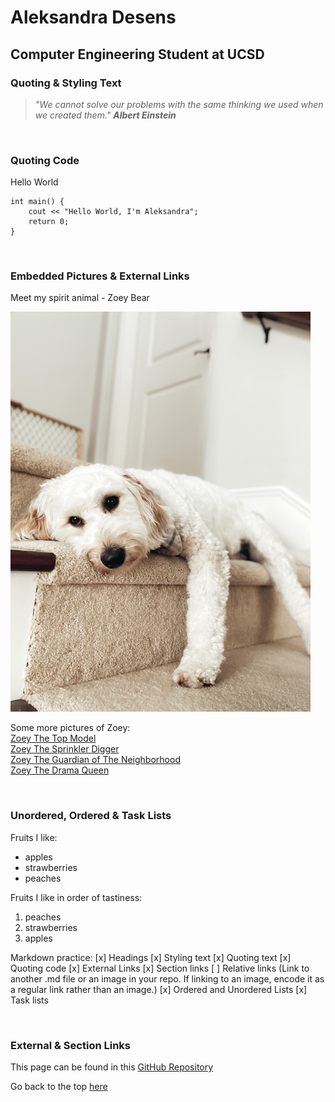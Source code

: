 # Aleksandra Desens
## Computer Engineering Student at UCSD

### Quoting & Styling Text
> *"We cannot solve our problems with the same thinking we used when we created them."*
> ***Albert Einstein***

<br>

### Quoting Code
Hello World
```
int main() {
    cout << "Hello World, I'm Aleksandra";
    return 0;
}
```

<br>

### Embedded Pictures & External Links
Meet my spirit animal - Zoey Bear

![text](IMG_0065_small_thespiritanimal.jpg)

Some more pictures of Zoey:  
[Zoey The Top Model](IMG_0064_small_thetopmodel.jpg)   
[Zoey The Sprinkler Digger](IMG_7438_small_thesprinklerdigger.jpg)   
[Zoey The Guardian of The Neighborhood](IMG_7729_small_theguardianofthenaighbourhood.jpg)   
[Zoey The Drama Queen](IMG_8678_small_thedramaqueen.jpg)

<br>

### Unordered, Ordered & Task Lists
Fruits I like:
* apples
* strawberries
* peaches

Fruits I like in order of tastiness:
1. peaches
2. strawberries
3. apples

Markdown practice:
[x] Headings
[x] Styling text
[x] Quoting text
[x] Quoting code
[x] External Links
[x] Section links
[ ] Relative links (Link to another .md file or an image in your repo. If linking to an image, encode it as a regular link rather than an image.)
[x] Ordered and Unordered Lists
[x] Task lists

<br>

### External & Section Links
This page can be found in this [GitHub Repository](https://github.com/adesens/CSE110_GitHub_Pages_Project.git)

Go back to the top [here](#aleksandra-desens)